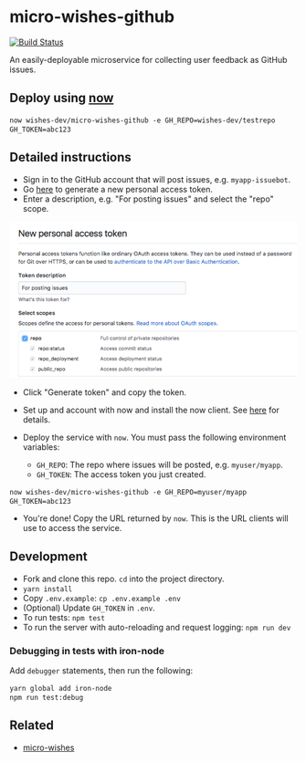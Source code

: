 # micro-wishes-github

[![Build Status](https://travis-ci.org/wishesjs/micro-wishes-github.svg?branch=master)](https://travis-ci.org/wishesjs/micro-wishes-github)

An easily-deployable microservice for collecting user feedback as GitHub issues.

## Deploy using [now](https://zeit.co/now)

```
now wishes-dev/micro-wishes-github -e GH_REPO=wishes-dev/testrepo GH_TOKEN=abc123
```

## Detailed instructions

- Sign in to the GitHub account that will post issues, e.g. `myapp-issuebot`.
- Go [here](https://github.com/settings/tokens/new) to generate a new personal access token.
- Enter a description, e.g. "For posting issues" and select the "repo" scope.

![](media/personal-access-token.png)

- Click "Generate token" and copy the token.

- Set up and account with now and install the now client. See [here](https://zeit.co/now) for details.
- Deploy the service with `now`. You must pass the following environment variables:
  - `GH_REPO`: The repo where issues will be posted, e.g. `myuser/myapp`.
  - `GH_TOKEN`: The access token you just created.

```
now wishes-dev/micro-wishes-github -e GH_REPO=myuser/myapp GH_TOKEN=abc123
```

- You're done! Copy the URL returned by `now`. This is the URL clients will use to access the service.

## Development

* Fork and clone this repo. `cd` into the project directory.
* `yarn install`
* Copy `.env.example`: `cp .env.example .env`
* (Optional) Update `GH_TOKEN` in `.env`.
* To run tests: `npm test`
* To run the server with auto-reloading and request logging: `npm run dev`

### Debugging in tests with iron-node

Add `debugger` statements, then run the following:

```
yarn global add iron-node
npm run test:debug
```

## Related

- [micro-wishes](https://github.com/wishesjs/micro-wishes)

